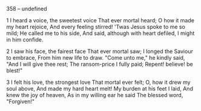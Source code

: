 358 – undefined


1
I heard a voice, the sweetest voice
That ever mortal heard;
O how it made my heart rejoice,
And every feeling stirred!
'Twas Jesus spoke to me so mild;
He called me to his side,
And said, although with heart defiled,
I might in him confide.

2
I saw his face, the fairest face
That ever mortal saw;
I longed the Saviour to embrace,
From him new life to draw.
"Come unto me," he kindly said,
"And I will give thee rest;
The ransom-price I fully paid;
Repent!  believe!  be blest!"

3
I felt his love, the strongest love
That mortal ever felt;
O, how it drew my soul above,
And made my hard heart melt!
My burden at his feet I laid,
And knew the joy of heaven,
As in my willing ear he said
The blessed word, "Forgiven!"

